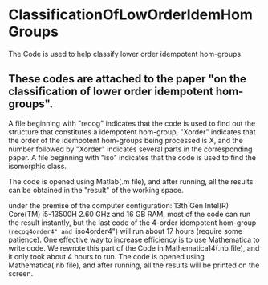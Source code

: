 # ClassificationOfLowOrderIdemHomGroups
The Code is used to help classify lower order idempotent hom-groups
## These codes are attached to the paper "on the classification of lower order idempotent hom-groups". 

A file beginning with "recog" indicates that the code is used to find out the structure that constitutes a idempotent hom-group, "Xorder" indicates that the order of the idempotent hom-groups being processed is X, and the number followed by "Xorder" indicates several parts in the corresponding paper. A file beginning with "iso" indicates that the code is used to find the isomorphic class.

The code is opened using Matlab(.m file), and after running, all the results can be obtained in the "result" of the working space.

under the premise of the computer configuration: 13th Gen Intel(R) Core(TM) i5-13500H   2.60 GHz and 16 GB RAM, most of the code can run the result instantly, but the last code of the 4-order idempotent hom-group (``recog4order4" and ``iso4order4") will run about 17 hours (require some patience). One effective way to increase efficiency is to use Mathematica to write code. 
We rewrote this part of the Code in Mathematica14(.nb file), and it only took about 4 hours to run. The code is opened using Mathematica(.nb file), and after running, all the results will be printed on the screen.
